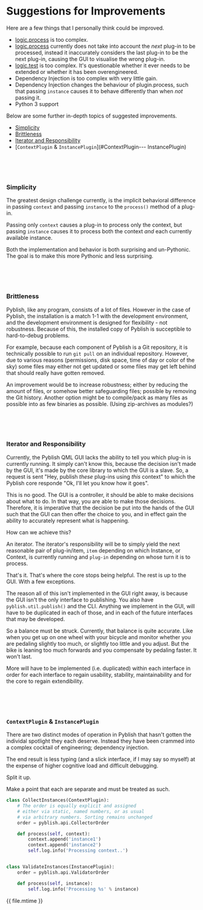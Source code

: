 # Suggestions for Improvements

Here are a few things that I personally think could be improved.

- [logic.process][] is too complex.
- [logic.process][] currently does not take into account the *next* plug-in to be processed, instead it inaccurately considers the last plug-in to be the next plug-in, causing the GUI to visualise the wrong plug-in.
- [logic.test][] is too complex. It's questionable whether it ever needs to be extended or whether it has been overengineered.
- Dependency Injection is too complex with very little gain.
- Dependency Injection changes the behaviour of plugin.process, such that passing `instance` causes it to behave differently than when *not* passing it.
- Python 3 support

[logic.process]: https://github.com/pyblish/pyblish/blob/master/pyblish/logic.py#L51
[logic.test]: https://github.com/pyblish/pyblish/blob/master/pyblish/logic.py#L17

Below are some further in-depth topics of suggested improvements.

- [Simplicity](#simplicity)
- [Brittleness](#brittleness)
- [Iterator and Responsibility](#iterator-and-responsibility)
- [`ContextPlugin` & `InstancePlugin`](#ContextPlugin--- InstancePlugin)

<br>
<br>
<br>

### Simplicity

The greatest design challenge currently, is the implicit behavioral difference in passing `context` and passing `instance` to the `process()` method of a plug-in.

Passing only `context` causes a plug-in to process only the context, but passing `instance` causes it to process both the context *and* each currently available instance.

Both the implementation and behavior is both surprising and un-Pythonic. The goal is to make this more Pythonic and less surprising.

<br>
<br>
<br>

### Brittleness

Pyblish, like any program, consists of a lot of files. However in the case of Pyblish, the installation is a match 1-1 with the development environment, and the development environment is designed for flexibility - not robustness. Because of this, the installed copy of Pyblish is succeptible to hard-to-debug problems.

For example, because each component of Pyblish is a Git repository, it is technically possible to run `git pull` on an individual repository. However, due to various reasons (permissions, disk space, time of day or color of the sky) some files may either not get updated or some files may get left behind that should really have gotten removed.

An improvement would be to increase robustness; either by reducing the amount of files, or somehow better safeguarding files; possible by removing the Git history. Another option might be to compile/pack as many files as possible into as few binaries as possible. (Using zip-archives as modules?)

<br>
<br>
<br>

### Iterator and Responsibility

Currently, the Pyblish QML GUI lacks the ability to tell you which plug-in is currently running. It simply can't know this, because the decision isn't made by the GUI, it's made by the core library to which the GUI is a slave. So, a request is sent "Hey, publish *these* plug-ins using *this* context" to which the Pyblish core responde "Ok, I'll let you know how it goes".

This is no good. The GUI is a controller, it should be able to make decisions about what to do. In that way, you are able to make those decisions. Therefore, it is imperative that the decision be put into the hands of the GUI such that the GUI can then offer the choice to you, and in effect gain the ability to accurately represent what is happening.

How can we achieve this?

An iterator. The iterator's responsibility will be to simply yield the next reasonable pair of plug-in/item, `item` depending on which Instance, or Context, is currently running and `plug-in` depending on whose turn it is to process.

That's it. That's where the core stops being helpful. The rest is up to the GUI. With a few exceptions.

The reason all of this isn't implemented in the GUI right away, is because the GUI isn't the only interface to publishing. You also have `pyblish.util.publish()` and the CLI. Anything we implement in the GUI, will have to be duplicated in each of those, and in each of the future interfaces that may be developed.

So a balance must be struck. Currently, that balance is quite accurate. Like when you get up on one wheel with your bicycle and monitor whether you are pedaling slightly too much, or slightly too little and you adjust. But the bike is leaning too much forwards and you compensate by pedaling faster. It won't last.

More will have to be implemented (i.e. duplicated) within each interface in order for each interface to regain usability, stability, maintainability and for the core to regain extendibility.

<br>
<br>
<br>

### `ContextPlugin` & `InstancePlugin`

There are two distinct modes of operation in Pyblish that hasn't gotten the individal spotlight they each deserve. Instead they have been crammed into a complex cocktail of engineering; dependency injection.

The end result is less typing (and a slick interface, if I may say so myself) at the expense of higher cognitive load and difficult debugging.

Split it up.

Make a point that each are separate and must be treated as such.

```python
class CollectInstances(ContextPlugin):
    # The order is equally explicit and assigned
    # either via static, named numbers, or as usual
    # via arbitrary numbers. Sorting remains unchanged
    order = pyblish.api.CollectorOrder

    def process(self, context):
        context.append('instance1')
        context.append('instance2')
        self.log.info('Processing context..')


class ValidateInstances(InstancePlugin):
    order = pyblish.api.ValidatorOrder

    def process(self, instance):
        self.log.info('Processing %s' % instance)
```

<div class="modified-date">{{ file.mtime }}</div>